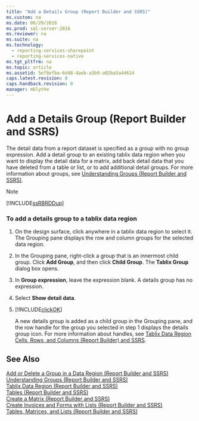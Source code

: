 ```yaml
---
title: "Add a Details Group (Report Builder and SSRS)"
ms.custom: na
ms.date: 06/29/2016
ms.prod: sql-server-2016
ms.reviewer: na
ms.suite: na
ms.technology: 
  - reporting-services-sharepoint
  - reporting-services-native
ms.tgt_pltfrm: na
ms.topic: article
ms.assetid: 5ef8efba-6d48-4aeb-a3b9-a02ba5a44614
caps.latest.revision: 8
caps.handback.revision: 0
manager: mblythe
---
```

# Add a Details Group (Report Builder and SSRS)
The detail data from a report dataset is specified as a group with no group expression. Add a detail group to an existing tablix data region when you want to display the detail data for a matrix, add back detail data that you have deleted from a table or list, or to add additional detail groups. For more information about groups, see [Understanding Groups (Report Builder and SSRS)](../../Topics/TopicNameNotContainA/Understanding-Groups--Report-Builder-and-SSRS-.md).  
  
> [!NOTE]  
>  [!INCLUDE[ssRBRDDup](../../Topics/TopicNameContainA/tokens/ssRBRDDup_md.md)]  
  
### To add a details group to a tablix data region  
  
1.  On the design surface, click anywhere in a tablix data region to select it. The Grouping pane displays the row and column groups for the selected data region.  
  
2.  In the Grouping pane, right-click a group that is an innermost child group. Click **Add Group**, and then click **Child Group**. The **Tablix Group** dialog box opens.  
  
3.  In **Group expression**, leave the expression blank. A details group has no expression.  
  
4.  Select **Show detail data**.  
  
5.  [!INCLUDE[clickOK](../../Topics/TopicNameContainA/tokens/clickOK_md.md)]  
  
     A new details group is added as a child group in the Grouping pane, and the row handle for the group you selected in step 1 displays the details group icon. For more information about handles, see [Tablix Data Region Cells, Rows, and Columns (Report Builder) and SSRS](../../Topics/TopicNameNotContainA/Tablix-Data-Region-Cells--Rows--and-Columns--Report-Builder--and-SSRS.md).  
  
## See Also  
 [Add or Delete a Group in a Data Region (Report Builder and SSRS)](../../Topics/TopicNameContainA/Add-or-Delete-a-Group-in-a-Data-Region--Report-Builder-and-SSRS-.md)   
 [Understanding Groups (Report Builder and SSRS)](../../Topics/TopicNameNotContainA/Understanding-Groups--Report-Builder-and-SSRS-.md)   
 [Tablix Data Region (Report Builder and SSRS)](../../Topics/TopicNameNotContainA/Tablix-Data-Region--Report-Builder-and-SSRS-.md)   
 [Tables (Report Builder  and SSRS)](../../Topics/TopicNameNotContainA/Tables--Report-Builder--and-SSRS-.md)   
 [Create a Matrix (Report Builder and SSRS)](../../Topics/TopicNameContainA/Create-a-Matrix--Report-Builder-and-SSRS-.md)   
 [Create Invoices and Forms with Lists (Report Builder and SSRS)](../../Topics/TopicNameNotContainA/Create-Invoices-and-Forms-with-Lists--Report-Builder-and-SSRS-.md)   
 [Tables, Matrices, and Lists (Report Builder and SSRS)](../../Topics/TopicNameNotContainA/Tables--Matrices--and-Lists--Report-Builder-and-SSRS-.md)